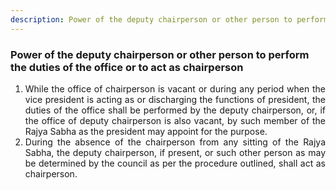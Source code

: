 ```yaml
---
description: Power of the deputy chairperson or other person to perform the duties of the office or to act as chairperson
---
```


### Power of the deputy chairperson or other person to perform the duties of the office or to act as chairperson

1. <div style="text-align: justify"> While the office of chairperson is vacant or during any period when the vice president is acting as or discharging the functions of president, the duties of the office shall be performed by the deputy chairperson, or, if the office of deputy chairperson is also vacant, by such member of the Rajya Sabha as the president may appoint for the purpose.
2. <div style="text-align: justify"> During the absence of the chairperson from any sitting of the Rajya Sabha, the deputy chairperson, if present, or such other person as may be determined by the council as per the procedure outlined, shall act as chairperson.